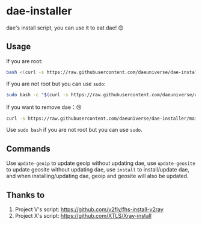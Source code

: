 # dae-installer
dae's install script, you can use it to eat dae! 😊

## Usage

If you are root:

```sh
bash <(curl -s https://raw.githubusercontent.com/daeuniverse/dae-installer/main/installer.sh) install
```

If you are not root but you can use `sudo`:

```sh
sudo bash -c "$(curl -s https://raw.githubusercontent.com/daeuniverse/dae-installer/main/installer.sh)" @ install
```

If you want to remove dae：😢

```sh
curl -s https://raw.githubusercontent.com/daeuniverse/dae-installer/main/uninstaller.sh | bash
```

Use `sudo bash` if you are not root but you can use `sudo`.

## Commands

Use `update-geoip` to update geoip without updating dae, use `update-geosite` to update geosite without updating dae, use `install` to install/update dae, and when installing/updating dae, geoip and geosite will also be updated.

## Thanks to

1. Project V's script: https://github.com/v2fly/fhs-install-v2ray
2. Project X's script: https://github.com/XTLS/Xray-install